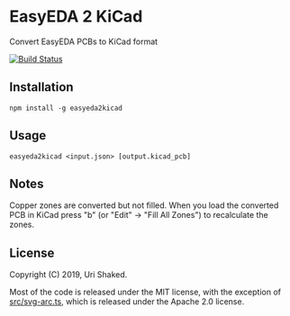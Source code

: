# EasyEDA 2 KiCad

Convert EasyEDA PCBs to KiCad format

[![Build Status](https://travis-ci.org/urish/easyeda2kicad.png?branch=master)](https://travis-ci.org/urish/easyeda2kicad)

## Installation

```
npm install -g easyeda2kicad
```

## Usage

```
easyeda2kicad <input.json> [output.kicad_pcb]
```

## Notes

Copper zones are converted but not filled. When you load the converted PCB in KiCad press "b" (or "Edit" → "Fill All Zones") to recalculate the zones.

## License

Copyright (C) 2019, Uri Shaked.

Most of the code is released under the MIT license, with the exception of [src/svg-arc.ts](src/svg-arc.ts), which is 
released under the Apache 2.0 license.
